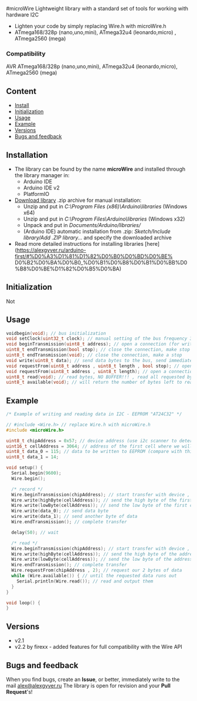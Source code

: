 #microWire
Lightweight library with a standard set of tools for working with hardware I2C
- Lighten your code by simply replacing Wire.h with microWire.h
- ATmega168/328p (nano,uno,mini), ATmega32u4 (leonardo,micro) , ATmega2560 (mega)

### Compatibility
AVR ATmega168/328p (nano,uno,mini), ATmega32u4 (leonardo,micro), ATmega2560 (mega)

## Content
- [Install](#install)
- [Initialization](#init)
- [Usage](#usage)
- [Example](#example)
- [Versions](#versions)
- [Bugs and feedback](#feedback)

<a id="install"></a>
## Installation
- The library can be found by the name **microWire** and installed through the library manager in:
    - Arduino IDE
    - Arduino IDE v2
    - PlatformIO
- [Download library](https://github.com/GyverLibs/microWire/archive/refs/heads/main.zip) .zip archive for manual installation:
    - Unzip and put in *C:\Program Files (x86)\Arduino\libraries* (Windows x64)
    - Unzip and put in *C:\Program Files\Arduino\libraries* (Windows x32)
    - Unpack and put in *Documents/Arduino/libraries/*
    - (Arduino IDE) automatic installation from .zip: *Sketch/Include library/Add .ZIP library…* and specify the downloaded archive
- Read more detailed instructions for installing libraries [here] (https://alexgyver.ru/arduino-first/#%D0%A3%D1%81%D1%82%D0%B0%D0%BD%D0%BE% D0%B2%D0%BA%D0%B0_%D0%B1%D0%B8%D0%B1%D0%BB%D0%B8%D0%BE%D1%82%D0%B5%D0%BA)

<a id="init"></a>
## Initialization
Not

<a id="usage"></a>
## Usage
```cpp
voidbegin(void); // bus initialization
void setClock(uint32_t clock); // manual setting of the bus frequency 31-900 kHz (in hertz)
void beginTransmission(uint8_t address); // open a connection (for writing data)
uint8_t endTransmission(bool stop); // close the connection, make stop or restart (default - stop)
uint8_t endTransmission(void); // close the connection, make a stop
void write(uint8_t data); // send data bytes to the bus, send immediately, format - byte "unsigned char"
void requestFrom(uint8_t address , uint8_t length , bool stop); // open a connection and request data from the device, release or hold the bus
void requestFrom(uint8_t address , uint8_t length); // open a connection and request data from the device, release the bus
uint8_t read(void); // read bytes, NO BUFFER!!! , read all requested bytes at once , stop or restart after reading the last byte, configurable in requestFrom
uint8_t available(void); // will return the number of bytes left to read
```

<a id="example"></a>
## Example
```cpp
/* Example of writing and reading data in I2C - EEPROM "AT24C32" */

// #include <Wire.h> // replace Wire.h with microWire.h
#include <microWire.h>

uint8_t chipAddress = 0x57; // device address (use i2c scanner to determine)
uint16_t cellAddress = 3064; // address of the first cell where we will write and where to read
uint8_t data_0 = 115; // data to be written to EEPROM (compare with this number when reading)
uint8_t data_1 = 14;

void setup() {
  Serial.begin(9600);
  Wire.begin();

  /* record */
  Wire.beginTransmission(chipAddress); // start transfer with device , call by address
  Wire.write(highByte(cellAddress)); // send the high byte of the first cell address
  Wire.write(lowByte(cellAddress)); // send the low byte of the first cell addressyki
  Wire.write(data_0); // send data byte
  wire.write(data_1); // send another byte of data
  Wire.endTransmission(); // complete transfer

  delay(50); // wait

  /* read */
  Wire.beginTransmission(chipAddress); // start transfer with device , call by address
  Wire.write(highByte(cellAddress)); // send the high byte of the address of the first cell
  Wire.write(lowByte(cellAddress)); // send the low byte of the address of the first cell
  Wire.endTransmission(); // complete transfer
  Wire.requestFrom(chipAddress , 2); // request our 2 bytes of data
  while (Wire.available()) { // until the requested data runs out
    Serial.println(Wire.read()); // read and output them
  }
}

void loop() {
}
```

<a id="versions"></a>
## Versions
- v2.1
- v2.2 by firexx - added features for full compatibility with the Wire API

<a id="feedback"></a>
## Bugs and feedback
When you find bugs, create an **Issue**, or better, immediately write to the mail [alex@alexgyver.ru](mailto:alex@alexgyver.ru)
The library is open for revision and your **Pull Request**'s!
